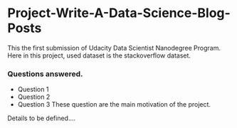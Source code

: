 # Project-Write-A-Data-Science-Blog-Posts
This the first submission of Udacity Data Scientist Nanodegree Program. Here in this project, used dataset is the stackoverflow dataset.

### Questions answered.

* Question 1
* Question 2
* Question 3
These question are the main motivation of the project.


Details to be defined....
